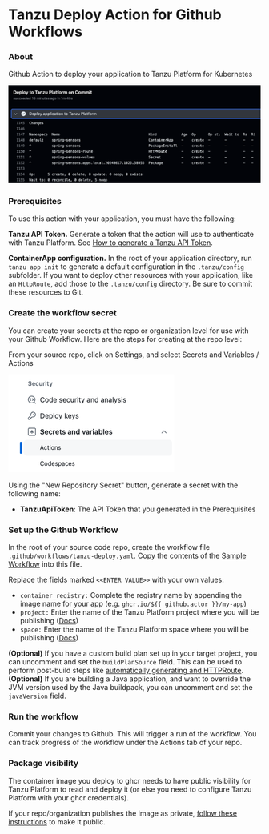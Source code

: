 # Tanzu Deploy Action for Github Workflows

### About

Github Action to deploy your application to Tanzu Platform for Kubernetes

![tanzu-deploy-action](images/preview.png)

### Prerequisites

To use this action with your application, you must have the following:

**Tanzu API Token.** Generate a token that the action will use to authenticate with Tanzu Platform. See [How to generate a Tanzu API Token](tanzu-api-token.md).

**ContainerApp configuration.** In the root of your application directory, run `tanzu app init` to generate a default configuration in the `.tanzu/config` subfolder. If you want to deploy other resources with your application, like an `HttpRoute`, add those to the `.tanzu/config` directory. Be sure to commit these resources to Git.

### Create the workflow secret

You can create your secrets at the repo or organization level for use with your Github Workflow. Here are the steps for creating at the repo level:

From your source repo, click on Settings, and select Secrets and Variables / Actions

![Secrets](images/secrets.png)

Using the "New Repository Secret" button, generate a secret with the following name:

* **TanzuApiToken**: The API Token that you generated in the Prerequisites<br>


### Set up the Github Workflow

In the root of your source code repo, create the workflow file `.github/workflows/tanzu-deploy.yaml`. Copy the contents of the [Sample Workflow](sample-workflow.yaml) into this file.

Replace the fields marked `<<ENTER VALUE>>` with your own values:
* `container_registry:` Complete the registry name by appending the image name for your app (e.g. `ghcr.io/${{ github.actor }}/my-app`)
* `project:` Enter the name of the Tanzu Platform project where you will be publishing ([Docs](https://docs.vmware.com/en/VMware-Tanzu-Platform/services/create-manage-apps-tanzu-platform-k8s/getting-started-set-up-infra.html#create-project))
* `space:` Enter the name of the Tanzu Platform space where you will be publishing ([Docs](https://docs.vmware.com/en/VMware-Tanzu-Platform/services/create-manage-apps-tanzu-platform-k8s/getting-started-create-app-envmt.html#create-a-space-in-your-project))

**(Optional)** If you have a custom build plan set up in your target project, you can uncomment and set the `buildPlanSource` field. This can be used to perform post-build steps like [automatically generating and HTTPRoute](https://github.com/warroyo/custom-http-route-task/tree/main).
**(Optional)** If you are building a Java application, and want to override the JVM version used by the Java buildpack, you can uncomment and set the `javaVersion` field.

### Run the workflow

Commit your changes to Github. This will trigger a run of the workflow. You can track progress of the workflow under the Actions tab of your repo.

### Package visibility

The container image you deploy to ghcr needs to have public visibility for Tanzu Platform to read and deploy it (or else you need to configure Tanzu Platform with your ghcr credentials).

If your repo/organization publishes the image as private, [follow these instructions](https://docs.github.com/en/packages/learn-github-packages/configuring-a-packages-access-control-and-visibility#configuring-visibility-of-packages-for-your-personal-account) to make it public.
